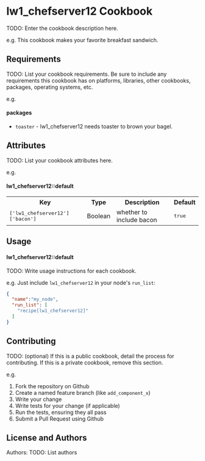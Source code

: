 lw1_chefserver12 Cookbook
=========================
TODO: Enter the cookbook description here.

e.g.
This cookbook makes your favorite breakfast sandwich.

Requirements
------------
TODO: List your cookbook requirements. Be sure to include any requirements this cookbook has on platforms, libraries, other cookbooks, packages, operating systems, etc.

e.g.
#### packages
- `toaster` - lw1_chefserver12 needs toaster to brown your bagel.

Attributes
----------
TODO: List your cookbook attributes here.

e.g.
#### lw1_chefserver12::default
<table>
  <tr>
    <th>Key</th>
    <th>Type</th>
    <th>Description</th>
    <th>Default</th>
  </tr>
  <tr>
    <td><tt>['lw1_chefserver12']['bacon']</tt></td>
    <td>Boolean</td>
    <td>whether to include bacon</td>
    <td><tt>true</tt></td>
  </tr>
</table>

Usage
-----
#### lw1_chefserver12::default
TODO: Write usage instructions for each cookbook.

e.g.
Just include `lw1_chefserver12` in your node's `run_list`:

```json
{
  "name":"my_node",
  "run_list": [
    "recipe[lw1_chefserver12]"
  ]
}
```

Contributing
------------
TODO: (optional) If this is a public cookbook, detail the process for contributing. If this is a private cookbook, remove this section.

e.g.
1. Fork the repository on Github
2. Create a named feature branch (like `add_component_x`)
3. Write your change
4. Write tests for your change (if applicable)
5. Run the tests, ensuring they all pass
6. Submit a Pull Request using Github

License and Authors
-------------------
Authors: TODO: List authors

